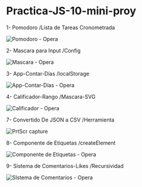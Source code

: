 # Practica-JS-10-mini-proy
1- Pomodoro /Lista de Tareas Cronometrada

![Pomodoro - Opera](https://github.com/Estupi/Practica-JS-10-mini-proy/assets/97317491/4a86282e-5a49-44bf-97a3-57ec7b58e256)


2- Mascara para Input /Config

![Mascara - Opera](https://github.com/Estupi/Practica-JS-10-mini-proy/assets/97317491/5d87a748-9ad2-4067-a7d7-90d23ffa3ef5)

3- App-Contar-Días /localStorage

![App-Contar-Días - Opera](https://github.com/AliaxBit/Practica-JS-10-mini-proy/assets/97317491/b179ada1-ca32-4733-b950-c0f1d88d9168)

4- Calificador-Rango /Mascara-SVG

![Calificador - Opera](https://github.com/AliaxBit/Practica-JS-10-mini-proy/assets/97317491/3cf20985-359c-4431-919a-4273113655c7)

7- Convertido De JSON a CSV  /Herramienta

![PrtScr capture](https://github.com/AliaxBit/Practica-JS-10-mini-proy/assets/97317491/054303d0-65b9-4677-b2d4-92abb6cdc2f9)

8- Componente de Etiquetas /createElement

![Componente de Etiquetas - Opera](https://github.com/AliaxBit/Practica-JS-10-mini-proy/assets/97317491/86e03761-979a-4ffa-8658-411b7de6cf4b)

9- Sistema de Comentarios-Likes /Recursividad

![SIstema de Comentarios - Opera](https://github.com/AliaxBit/Practica-JS-10-mini-proy/assets/97317491/031930bb-e6e4-4273-98b0-e8b9699221f5)




